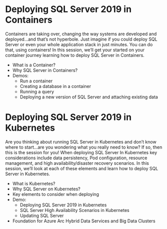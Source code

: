 # Deploying SQL Server 2019 in Containers

Containers are taking over, changing the way systems are developed and deployed…and that’s not hyperbole. Just imagine if you could deploy SQL Server or even your whole application stack in just minutes. You can do that, using containers! In this session, we’ll get your started on your container journey learning how to deploy SQL Server in Containers.

* What is a Container?
* Why SQL Server in Containers?
* Demos:
	* Run a container
	* Creating a database in a container
	* Running a query
	* Deploying a new version of SQL Server and attaching existing data

# Deploying SQL Server 2019 in Kubernetes
Are you thinking about running SQL Server in Kubernetes and don’t know where to start…are you wondering what you really need to know? If so, then this is the session for you! When deploying SQL Server In Kubernetes key considerations include data persistency, Pod configuration, resource management, and high availability/disaster recovery scenarios. In this session, we’ll look at each of these elements and learn how to deploy SQL Server in Kubernetes.

* What is Kubernetes?
* Why SQL Server on Kubernetes?
* Key elements to consider when deploying 
* Demo:
	* Deploying SQL Server 2019 in Kubernetes
	* SQL Server High Availability Scenarios in Kubernetes
	* Updating SQL Server
* Foundation for Azure Arc Hybrid Data Services and Big Data Clusters

